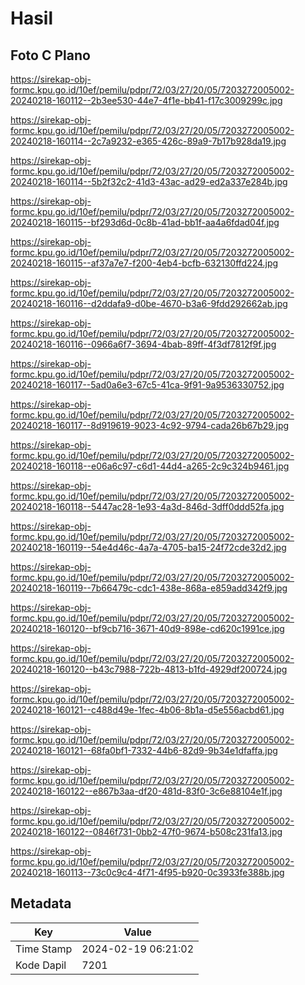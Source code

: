 # Hasil

## Foto C Plano

https://sirekap-obj-formc.kpu.go.id/10ef/pemilu/pdpr/72/03/27/20/05/7203272005002-20240218-160112--2b3ee530-44e7-4f1e-bb41-f17c3009299c.jpg

https://sirekap-obj-formc.kpu.go.id/10ef/pemilu/pdpr/72/03/27/20/05/7203272005002-20240218-160114--2c7a9232-e365-426c-89a9-7b17b928da19.jpg

https://sirekap-obj-formc.kpu.go.id/10ef/pemilu/pdpr/72/03/27/20/05/7203272005002-20240218-160114--5b2f32c2-41d3-43ac-ad29-ed2a337e284b.jpg

https://sirekap-obj-formc.kpu.go.id/10ef/pemilu/pdpr/72/03/27/20/05/7203272005002-20240218-160115--bf293d6d-0c8b-41ad-bb1f-aa4a6fdad04f.jpg

https://sirekap-obj-formc.kpu.go.id/10ef/pemilu/pdpr/72/03/27/20/05/7203272005002-20240218-160115--af37a7e7-f200-4eb4-bcfb-632130ffd224.jpg

https://sirekap-obj-formc.kpu.go.id/10ef/pemilu/pdpr/72/03/27/20/05/7203272005002-20240218-160116--d2ddafa9-d0be-4670-b3a6-9fdd292662ab.jpg

https://sirekap-obj-formc.kpu.go.id/10ef/pemilu/pdpr/72/03/27/20/05/7203272005002-20240218-160116--0966a6f7-3694-4bab-89ff-4f3df7812f9f.jpg

https://sirekap-obj-formc.kpu.go.id/10ef/pemilu/pdpr/72/03/27/20/05/7203272005002-20240218-160117--5ad0a6e3-67c5-41ca-9f91-9a9536330752.jpg

https://sirekap-obj-formc.kpu.go.id/10ef/pemilu/pdpr/72/03/27/20/05/7203272005002-20240218-160117--8d919619-9023-4c92-9794-cada26b67b29.jpg

https://sirekap-obj-formc.kpu.go.id/10ef/pemilu/pdpr/72/03/27/20/05/7203272005002-20240218-160118--e06a6c97-c6d1-44d4-a265-2c9c324b9461.jpg

https://sirekap-obj-formc.kpu.go.id/10ef/pemilu/pdpr/72/03/27/20/05/7203272005002-20240218-160118--5447ac28-1e93-4a3d-846d-3dff0ddd52fa.jpg

https://sirekap-obj-formc.kpu.go.id/10ef/pemilu/pdpr/72/03/27/20/05/7203272005002-20240218-160119--54e4d46c-4a7a-4705-ba15-24f72cde32d2.jpg

https://sirekap-obj-formc.kpu.go.id/10ef/pemilu/pdpr/72/03/27/20/05/7203272005002-20240218-160119--7b66479c-cdc1-438e-868a-e859add342f9.jpg

https://sirekap-obj-formc.kpu.go.id/10ef/pemilu/pdpr/72/03/27/20/05/7203272005002-20240218-160120--bf9cb716-3671-40d9-898e-cd620c1991ce.jpg

https://sirekap-obj-formc.kpu.go.id/10ef/pemilu/pdpr/72/03/27/20/05/7203272005002-20240218-160120--b43c7988-722b-4813-b1fd-4929df200724.jpg

https://sirekap-obj-formc.kpu.go.id/10ef/pemilu/pdpr/72/03/27/20/05/7203272005002-20240218-160121--c488d49e-1fec-4b06-8b1a-d5e556acbd61.jpg

https://sirekap-obj-formc.kpu.go.id/10ef/pemilu/pdpr/72/03/27/20/05/7203272005002-20240218-160121--68fa0bf1-7332-44b6-82d9-9b34e1dfaffa.jpg

https://sirekap-obj-formc.kpu.go.id/10ef/pemilu/pdpr/72/03/27/20/05/7203272005002-20240218-160122--e867b3aa-df20-481d-83f0-3c6e88104e1f.jpg

https://sirekap-obj-formc.kpu.go.id/10ef/pemilu/pdpr/72/03/27/20/05/7203272005002-20240218-160122--0846f731-0bb2-47f0-9674-b508c231fa13.jpg

https://sirekap-obj-formc.kpu.go.id/10ef/pemilu/pdpr/72/03/27/20/05/7203272005002-20240218-160113--73c0c9c4-4f71-4f95-b920-0c3933fe388b.jpg


## Metadata

| Key        | Value               |
| ---------- | ------------------- |
| Time Stamp | 2024-02-19 06:21:02 |
| Kode Dapil | 7201                |



